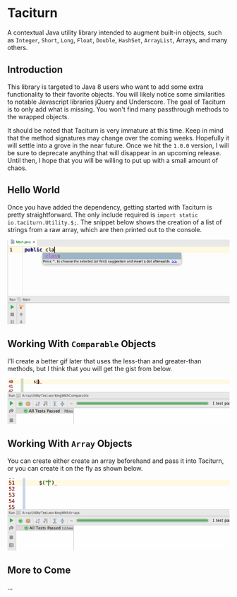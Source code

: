 # Taciturn

A contextual Java utility library intended to augment built-in objects, such as `Integer`, `Short`, `Long`,
`Float`, `Double`, `HashSet`, `ArrayList`, Arrays, and many others.

## Introduction

This library is targeted to Java 8 users who want to add some extra functionality to their favorite objects. You
will likely notice some similarities to notable Javascript libraries jQuery and Underscore. The goal of Taciturn
is to only add what is missing. You won't find many passthrough methods to the wrapped objects.

It should be noted that Taciturn is very immature at this time. Keep in mind that the method signatures may
change over the coming weeks. Hopefully it will settle into a grove in the near future. Once we hit the `1.0.0`
version, I will be sure to deprecate anything that will disappear in an upcoming release. Until then, I hope
that you will be willing to put up with a small amount of chaos.

## Hello World

Once you have added the dependency, getting started with Taciturn is pretty straightforward. The only include
required is `import static io.taciturn.Utility.$;`. The snippet below shows the creation of a list of strings
from a raw array, which are then printed out to the console.

![alt text](site/image/hello-world.gif "Hello World")

## Working With `Comparable` Objects

I'll create a better gif later that uses the less-than and greater-than methods, but I think that you will
get the gist from below.

![alt text](https://github.com/timothymdavis/taciturn/raw/master/site/image/working-with-comparable.gif "Working with Comparable")

## Working With `Array` Objects

You can create either create an array beforehand and pass it into Taciturn, or you can create it on the
fly as shown below.

![alt text](https://github.com/timothymdavis/taciturn/raw/master/site/image/working-with-arrays.gif "Working with Arrays")

## More to Come

...

